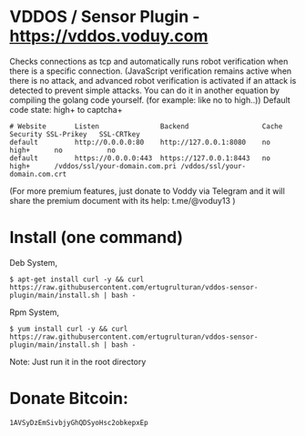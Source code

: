 # VDDOS / Sensor Plugin - https://vddos.voduy.com

Checks connections as tcp and automatically runs robot verification when there is a specific connection. (JavaScript verification remains active when there is no attack, and advanced robot verification is activated if an attack is detected to prevent simple attacks. You can do it in another equation by compiling the golang code yourself. (for example: like no to high..)) Default code state: high+ to captcha+
```
# Website       Listen               Backend                  Cache Security SSL-Prikey   SSL-CRTkey
default         http://0.0.0.0:80    http://127.0.0.1:8080    no    high+      no           no
default         https://0.0.0.0:443  https://127.0.0.1:8443   no    high+      /vddos/ssl/your-domain.com.pri /vddos/ssl/your-domain.com.crt
```
(For more premium features, just donate to Voddy via Telegram and it will share the premium document with its help: t.me/@voduy13 )

# Install (one command)
Deb System,

```
$ apt-get install curl -y && curl https://raw.githubusercontent.com/ertugrulturan/vddos-sensor-plugin/main/install.sh | bash -
```
Rpm System,
```
$ yum install curl -y && curl https://raw.githubusercontent.com/ertugrulturan/vddos-sensor-plugin/main/install.sh | bash -
```

Note: Just run it in the root directory



# Donate Bitcoin: 
```
1AVSyDzEmSivbjyGhQDSyoHsc2obkepxEp
```

